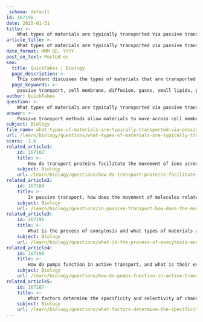 ```yaml
---
_schema: default
id: 167198
date: 2025-01-31
title: >-
    What types of materials are typically transported via passive transport methods?
article_title: >-
    What types of materials are typically transported via passive transport methods?
date_format: MMM DD, YYYY
post_on_text: Posted on
seo:
  title: QuickTakes | Biology
  page_description: >-
    This content discusses the types of materials that are transported via passive transport methods across cell membranes, highlighting the differences between gases, small lipids, small and large polar molecules, and ions.
  page_keywords: >-
    passive transport, cell membrane, diffusion, gases, small lipids, polar molecules, ions, transport proteins, concentration gradient, fatty acids, steroid hormones, water, glucose, facilitated diffusion
author: QuickTakes
question: >-
    What types of materials are typically transported via passive transport methods?
answer: >-
    Passive transport methods allow materials to move across cell membranes without the expenditure of energy, relying instead on concentration gradients. The types of materials typically transported via passive transport include:\n\n1. **Gases**: Small nonpolar molecules such as oxygen (O₂) and carbon dioxide (CO₂) can diffuse freely across the lipid bilayer due to their size and nonpolar nature.\n\n2. **Small Lipids**: Lipid-soluble substances, including fatty acids and steroid hormones, can pass through the membrane easily because they can dissolve in the hydrophobic lipid bilayer.\n\n3. **Small Polar Molecules**: While larger polar molecules cannot pass through the membrane directly, some small polar molecules, such as water (H₂O), can diffuse through the membrane, albeit at a slower rate compared to nonpolar molecules.\n\n4. **Ions and Larger Polar Molecules**: These substances typically require facilitated diffusion through specific transport proteins (channels or carriers) to cross the membrane. Examples include ions (like Na⁺, K⁺, and Cl⁻) and larger polar molecules such as glucose.\n\nIn summary, passive transport primarily facilitates the movement of gases, small lipids, and small polar molecules, while larger polar molecules and ions require specific transport proteins to assist in their movement across the membrane.
subject: Biology
file_name: what-types-of-materials-are-typically-transported-via-passive-transport-methods.md
url: /learn/biology/questions/what-types-of-materials-are-typically-transported-via-passive-transport-methods
score: -1.0
related_article1:
    id: 167182
    title: >-
        How do transport proteins facilitate the movement of ions across the cell membrane?
    subject: Biology
    url: /learn/biology/questions/how-do-transport-proteins-facilitate-the-movement-of-ions-across-the-cell-membrane
related_article2:
    id: 167184
    title: >-
        In passive transport, how does the movement of molecules relate to the concentration gradient?
    subject: Biology
    url: /learn/biology/questions/in-passive-transport-how-does-the-movement-of-molecules-relate-to-the-concentration-gradient
related_article3:
    id: 167191
    title: >-
        What is the process of exocytosis and what types of materials are typically transported via this method?
    subject: Biology
    url: /learn/biology/questions/what-is-the-process-of-exocytosis-and-what-types-of-materials-are-typically-transported-via-this-method
related_article4:
    id: 167190
    title: >-
        How do pumps function in active transport, and what is their energy source?
    subject: Biology
    url: /learn/biology/questions/how-do-pumps-function-in-active-transport-and-what-is-their-energy-source
related_article5:
    id: 167187
    title: >-
        What factors determine the specificity and selectivity of channel proteins?
    subject: Biology
    url: /learn/biology/questions/what-factors-determine-the-specificity-and-selectivity-of-channel-proteins
---
```


&nbsp;